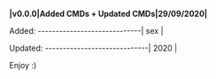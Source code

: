 **|v0.0.0|Added CMDs + Updated CMDs|29/09/2020|**

Added:
-----------------------------|
sex
|

Updated:
-----------------------------|
2020
|

Enjoy :)
